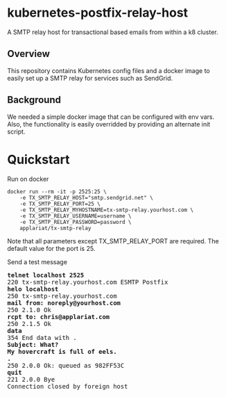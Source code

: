 # kubernetes-postfix-relay-host
A SMTP relay host for transactional based emails from within a k8 cluster.
 
## Overview
This repository contains Kubernetes config files and a docker image to easily set up a SMTP relay for services such as SendGrid.

## Background
We needed a simple docker image that can be configured with env vars. Also, the functionality is easily overridded by providing an alternate init script. 

# Quickstart
Run on docker
```
docker run --rm -it -p 2525:25 \
	-e TX_SMTP_RELAY_HOST="smtp.sendgrid.net" \
	-e TX_SMTP_RELAY_PORT=25 \
	-e TX_SMTP_RELAY_MYHOSTNAME=tx-smtp-relay.yourhost.com \
	-e TX_SMTP_RELAY_USERNAME=username \
	-e TX_SMTP_RELAY_PASSWORD=password \
	applariat/tx-smtp-relay

```

Note that all parameters except TX_SMTP_RELAY_PORT are required.  The default value for the port is 25.

Send a test message
<pre>
<b>telnet localhost 2525</b>
220 tx-smtp-relay.yourhost.com ESMTP Postfix
<b>helo localhost</b>
250 tx-smtp-relay.yourhost.com
<b>mail from: noreply@yourhost.com</b>
250 2.1.0 Ok
<b>rcpt to: chris@applariat.com</b>
250 2.1.5 Ok
<b>data</b>
354 End data with <CR><LF>.<CR><LF>
<b>Subject: What?</b>
<b>My hovercraft is full of eels.</b>
<b>.</b>
250 2.0.0 Ok: queued as 982FF53C
<b>quit</b>
221 2.0.0 Bye
Connection closed by foreign host
</pre>
